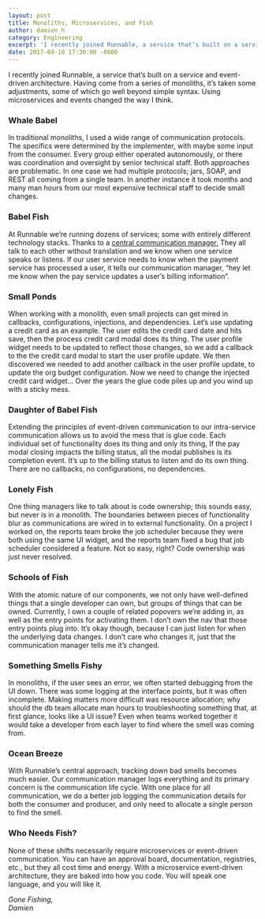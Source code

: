 ```yaml
---
layout: post
title: Monoliths, Microservices, and Fish
author: damien_h
category: Engineering
excerpt: 'I recently joined Runnable, a service that’s built on a service and event-driven architecture. Having come from a series of monoliths, it’s taken some adjustments, some of which go well beyond simple syntax. Using microservices and events changed the way I think.'
date: 2017-04-10 17:30:00 -0800
---
```


I recently joined Runnable, a service that’s built on a service and event-driven architecture. Having come from a series of monoliths, it’s taken some adjustments, some of which go well beyond simple syntax. Using microservices and events changed the way I think.

### Whale Babel

In traditional monoliths, I used a wide range of communication protocols. The specifics were determined by the implementer, with maybe some input from the consumer. Every group either operated autonomously, or there was coordination and oversight by senior technical staff. Both approaches are problematic. In one case we had multiple protocols; jars, SOAP, and REST all coming from a single team. In another instance it took months and many man hours from our most expensive technical staff to decide small changes.

### Babel Fish

At Runnable we’re running dozens of services; some with entirely different technology stacks. Thanks to a [central communication manager](event-driven-microservices-using-rabbitmq), They all talk to each other without translation and we know when one service speaks or listens. If our user service needs to know when the payment service has processed a user, it tells our communication manager, “hey let me know when the pay service updates a user’s billing information”.

### Small Ponds

When working with a monolith, even small projects can get mired in callbacks, configurations, injections, and dependencies. Let’s use updating a credit card as an example. The user edits the credit card date and hits save, then the process credit card modal does its thing. The user profile widget needs to be updated to reflect those changes, so we add a callback to the the credit card modal to start the user profile update. We then discovered we needed to add another callback in the user profile update, to update the org budget configuration. Now we need to change the injected credit card widget… Over the years the glue code piles up and you wind up with a sticky mess.

### Daughter of Babel Fish

Extending the principles of event-driven communication to our intra-service communication allows us to avoid the mess that is glue code. Each individual set of functionality does its thing and only its thing, If the pay modal closing impacts the billing status, all the modal publishes is its completion event. It’s up to the billing status to listen and do its own thing. There are no callbacks, no configurations, no dependencies.

### Lonely Fish

One thing managers like to talk about is code ownership; this sounds easy, but never is in a monolith. The boundaries between pieces of functionality blur as communications are wired in to external functionality. On a project I worked on, the reports team broke the job scheduler because they were both using the same UI widget, and the reports team fixed a bug that job scheduler considered a feature. Not so easy, right? Code ownership was just never resolved.

### Schools of Fish

With the atomic nature of our components, we not only have well-defined things that a single developer can own, but groups of things that can be owned. Currently, I own a couple of related popovers we’re adding in, as well as the entry points for activating them. I don’t own the nav that those entry points plug into. It’s okay though, because I can just listen for when the underlying data changes. I don’t care who changes it, just that the communication manager tells me it’s changed.

### Something Smells Fishy

In monoliths, if the user sees an error, we often started debugging from the UI down. There was some logging at the interface points, but it was often incomplete. Making matters more difficult was resource allocation; why should the db team allocate man hours to troubleshooting something that, at first glance, looks like a UI issue? Even when teams worked together it would take a developer from each layer to find where the smell was coming from.

### Ocean Breeze

With Runnable’s central approach, tracking down bad smells becomes much easier. Our communication manager logs everything and its primary concern is the communication life cycle. With one place for all communication, we do a better job logging the communication details for both the consumer and producer, and only need to allocate a single person to find the smell.

### Who Needs Fish?

None of these shifts necessarily require microservices or event-driven communication. You can have an approval board, documentation, registries, etc., but they all cost time and energy. With a microservice event-driven architecture, they are baked into how you code. You will speak one language, and you will like it.

*Gone Fishing,*
<br>
*Damien*
